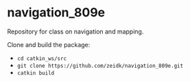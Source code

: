 # navigation_809e
Repository for class on navigation and mapping.

Clone and build the package:
- `cd catkin_ws/src`
- `git clone https://github.com/zeidk/navigation_809e.git`
- `catkin build`